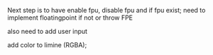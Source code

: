 Next step is to have enable fpu, disable fpu and if fpu exist;
need to implement floatingpoint if not or throw FPE

also need to add user input

add color to limine (RGBA);


